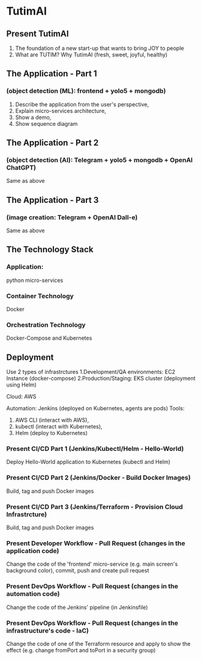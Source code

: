 # TutimAI

## Present TutimAI
1. The foundation of a new start-up that wants to bring JOY to people
2. What are TUTIM? Why TutimAI (fresh, sweet, joyful, healthy)

## The Application - Part 1 
### (object detection (ML): frontend + yolo5 + mongodb)
1. Describe the application from the user's perspective, 
2. Explain micro-services architecture, 
3. Show a demo, 
4. Show sequence diagram

## The Application - Part 2 
### (object detection (AI): Telegram + yolo5 + mongodb + OpenAI ChatGPT)
Same as above

## The Application - Part 3
### (image creation: Telegram + OpenAI Dall-e)
Same as above

## The Technology Stack
### Application: 
python micro-services

### Container Technology
Docker

### Orchestration Technology
Docker-Compose and Kubernetes

## Deployment
Use 2 types of infrastrctures
1.Development/QA environments: EC2 Instance (docker-compose)
2.Production/Staging: EKS cluster (deployment using Helm)

Cloud: AWS 

Automation: Jenkins (deployed on Kubernetes, agents are pods)
Tools: 
1. AWS CLI (interact with AWS), 
2. kubectl (interact with Kubernetes), 
3. Helm (deploy to Kubernetes)

### Present CI/CD Part 1 (Jenkins/Kubectl/Helm - Hello-World)
Deploy Hello-World application to Kubernetes (kubectl and Helm)

### Present CI/CD Part 2 (Jenkins/Docker - Build Docker Images)
Build, tag and push Docker images

### Present CI/CD Part 3 (Jenkins/Terraform - Provision Cloud Infrastrcture)
Build, tag and push Docker images

### Present Developer Workflow - Pull Request (changes in the application code)
Change the code of the 'frontend' micro-service (e.g. main screen's background color), commit, push and create pull request 

### Present DevOps Workflow - Pull Request (changes in the automation code)
Change the code of the Jenkins' pipeline (in Jenkinsfile)

### Present DevOps Workflow - Pull Request (changes in the infrastructure's code - IaC)
Change the code of one of the Terraform resource and apply to show the effect (e.g. change fromPort and toPort in a security group)

### 

